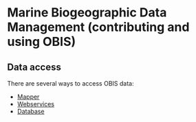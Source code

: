 # Marine Biogeographic Data Management (contributing and using OBIS)

## Data access

There are several ways to access OBIS data:

- [Mapper](mapper.md)
- [Webservices](Webservices)
- [Database](Database)
